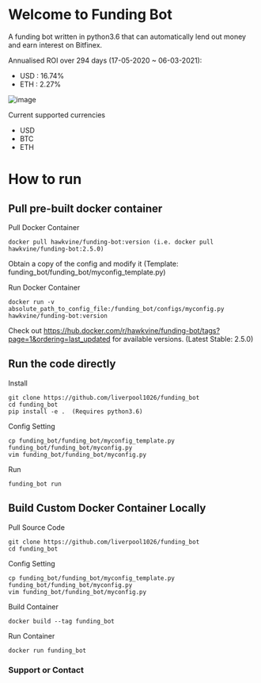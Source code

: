 # Welcome to Funding Bot

A funding bot written in python3.6 that can automatically lend out money and earn interest on Bitfinex.

Annualised ROI over 294 days (17-05-2020 ~ 06-03-2021):
- USD : 16.74%
- ETH : 2.27%

![image](https://user-images.githubusercontent.com/29122286/110626592-a7a7f780-81ec-11eb-8348-b480a9d5301a.png)

Current supported currencies

- USD
- BTC
- ETH

# How to run

## Pull pre-built docker container

Pull Docker Container
```
docker pull hawkvine/funding-bot:version (i.e. docker pull hawkvine/funding-bot:2.5.0)
```

Obtain a copy of the config and modify it (Template: funding_bot/funding_bot/myconfig_template.py)

Run Docker Container
```
docker run -v absolute_path_to_config_file:/funding_bot/configs/myconfig.py hawkvine/funding-bot:version
```

Check out https://hub.docker.com/r/hawkvine/funding-bot/tags?page=1&ordering=last_updated for available versions. (Latest Stable: 2.5.0)

## Run the code directly

Install
```
git clone https://github.com/liverpool1026/funding_bot
cd funding_bot
pip install -e .  (Requires python3.6)
```

Config Setting
```
cp funding_bot/funding_bot/myconfig_template.py funding_bot/funding_bot/myconfig.py
vim funding_bot/funding_bot/myconfig.py
```

Run
```
funding_bot run
```

## Build Custom Docker Container Locally

Pull Source Code
```
git clone https://github.com/liverpool1026/funding_bot
cd funding_bot
```

Config Setting
```
cp funding_bot/funding_bot/myconfig_template.py funding_bot/funding_bot/myconfig.py
vim funding_bot/funding_bot/myconfig.py
```

Build Container
```
docker build --tag funding_bot 
```

Run Container
```
docker run funding_bot
```

### Support or Contact

